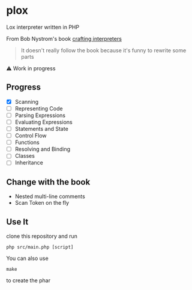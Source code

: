 # plox

Lox interpreter written in PHP

From Bob Nystrom's book [crafting interpreters](https://www.craftinginterpreters.com/)

> It doesn't really follow the book because it's funny to rewrite some parts

:warning: Work in progress

## Progress

* [x] Scanning
* [ ] Representing Code
* [ ] Parsing Expressions
* [ ] Evaluating Expressions
* [ ] Statements and State
* [ ] Control Flow
* [ ] Functions
* [ ] Resolving and Binding
* [ ] Classes
* [ ] Inheritance

## Change with the book

* Nested multi-line comments
* Scan Token on the fly

## Use It

clone this repository and run

```
php src/main.php [script]
```

You can also use
```
make
```
to create the phar
